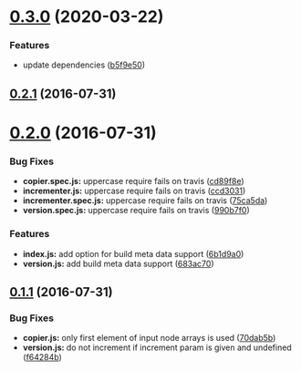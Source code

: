 # [0.3.0](https://github.com/stfsy/broccoli-version/compare/v0.2.1...v0.3.0) (2020-03-22)


### Features

* update dependencies ([b5f9e50](https://github.com/stfsy/broccoli-version/commit/b5f9e509afeeeef52dedf804ac4fba92607f5a43))



## [0.2.1](https://github.com/stfsy/broccoli-version/compare/v0.2.0...v0.2.1) (2016-07-31)



# [0.2.0](https://github.com/stfsy/broccoli-version/compare/v0.1.1...v0.2.0) (2016-07-31)


### Bug Fixes

* **copier.spec.js:** uppercase require fails on travis ([cd89f8e](https://github.com/stfsy/broccoli-version/commit/cd89f8ece085f1283a1938b297befd6f0e3e3d50))
* **incrementer.js:** uppercase require fails on travis ([ccd3031](https://github.com/stfsy/broccoli-version/commit/ccd303188da011de1b102a0fa28260315a13ad7f))
* **incrementer.spec.js:** uppercase require fails on travis ([75ca5da](https://github.com/stfsy/broccoli-version/commit/75ca5da1e4eb4cb189c814788736ffc008bb94a8))
* **version.spec.js:** uppercase require fails on travis ([990b7f0](https://github.com/stfsy/broccoli-version/commit/990b7f0789d1aebe036778313d80458308eb9bfb))


### Features

* **index.js:** add option for build meta data support ([6b1d9a0](https://github.com/stfsy/broccoli-version/commit/6b1d9a05cfa64113067be7058d82dba37ae4e7fa))
* **version.js:** add build meta data support ([683ac70](https://github.com/stfsy/broccoli-version/commit/683ac705801b8a4fdb8b44d36289ce73d037c826))



## [0.1.1](https://github.com/stfsy/broccoli-version/compare/f64284b10bcfa3510ffd4951072fcba99a399edf...v0.1.1) (2016-07-31)


### Bug Fixes

* **copier.js:** only first element of input node arrays is used ([70dab5b](https://github.com/stfsy/broccoli-version/commit/70dab5bdac085e920076f0b9b2f5f000ad939643))
* **version.js:** do not increment if increment param is given and undefined ([f64284b](https://github.com/stfsy/broccoli-version/commit/f64284b10bcfa3510ffd4951072fcba99a399edf))



